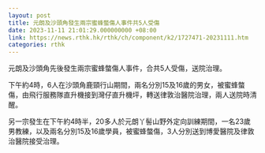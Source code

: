 ```yaml
---
layout: post
title: 元朗及沙頭角發生兩宗蜜蜂螫傷人事件共5人受傷
date: 2023-11-11 21:01:29.000000000 +08:00
link: https://news.rthk.hk/rthk/ch/component/k2/1727471-20231111.htm
categories: rthk
---
```


元朗及沙頭角先後發生兩宗蜜蜂螫傷人事件，合共5人受傷，送院治理。

下午約4時，6人在沙頭角鹿頸行山期間，兩名分別15及16歲的男女，被蜜蜂螫傷，由飛行服務隊直升機接到灣仔直升機坪，轉送律敦治醫院治理，兩人送院時清醒。

另一宗發生在下午約4時半，20多人於元朗丫髻山野外定向訓練期間，一名23歲男教練，以及兩名分別15及16歲學員，被蜜蜂螫傷，3人分別送到博愛醫院及律敦治醫院接受治理。
